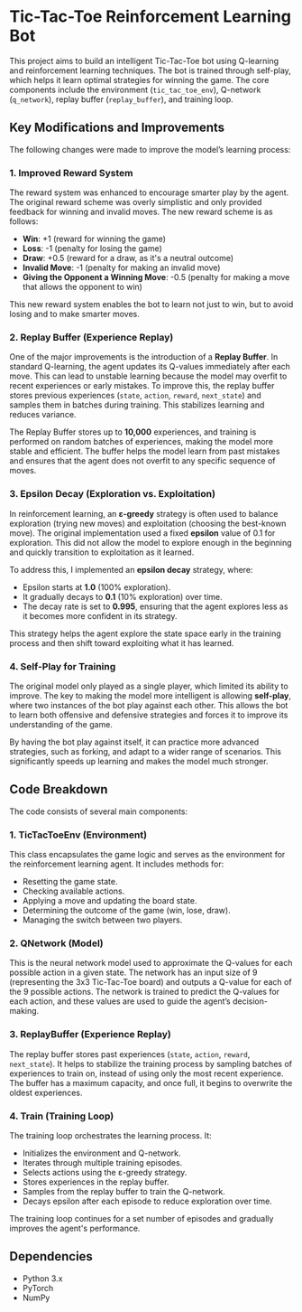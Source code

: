 # Tic-Tac-Toe Reinforcement Learning Bot

This project aims to build an intelligent Tic-Tac-Toe bot using Q-learning and reinforcement learning techniques. The bot is trained through self-play, which helps it learn optimal strategies for winning the game. The core components include the environment (`tic_tac_toe_env`), Q-network (`q_network`), replay buffer (`replay_buffer`), and training loop.

## Key Modifications and Improvements

The following changes were made to improve the model’s learning process:

### 1. **Improved Reward System**

The reward system was enhanced to encourage smarter play by the agent. The original reward scheme was overly simplistic and only provided feedback for winning and invalid moves. The new reward scheme is as follows:

- **Win**: +1 (reward for winning the game)
- **Loss**: -1 (penalty for losing the game)
- **Draw**: +0.5 (reward for a draw, as it's a neutral outcome)
- **Invalid Move**: -1 (penalty for making an invalid move)
- **Giving the Opponent a Winning Move**: -0.5 (penalty for making a move that allows the opponent to win)

This new reward system enables the bot to learn not just to win, but to avoid losing and to make smarter moves.

### 2. **Replay Buffer (Experience Replay)**

One of the major improvements is the introduction of a **Replay Buffer**. In standard Q-learning, the agent updates its Q-values immediately after each move. This can lead to unstable learning because the model may overfit to recent experiences or early mistakes. To improve this, the replay buffer stores previous experiences (`state`, `action`, `reward`, `next_state`) and samples them in batches during training. This stabilizes learning and reduces variance.

The Replay Buffer stores up to **10,000** experiences, and training is performed on random batches of experiences, making the model more stable and efficient. The buffer helps the model learn from past mistakes and ensures that the agent does not overfit to any specific sequence of moves.

### 3. **Epsilon Decay (Exploration vs. Exploitation)**

In reinforcement learning, an **ε-greedy** strategy is often used to balance exploration (trying new moves) and exploitation (choosing the best-known move). The original implementation used a fixed **epsilon** value of 0.1 for exploration. This did not allow the model to explore enough in the beginning and quickly transition to exploitation as it learned.

To address this, I implemented an **epsilon decay** strategy, where:

- Epsilon starts at **1.0** (100% exploration).
- It gradually decays to **0.1** (10% exploration) over time.
- The decay rate is set to **0.995**, ensuring that the agent explores less as it becomes more confident in its strategy.

This strategy helps the agent explore the state space early in the training process and then shift toward exploiting what it has learned.

### 4. **Self-Play for Training**

The original model only played as a single player, which limited its ability to improve. The key to making the model more intelligent is allowing **self-play**, where two instances of the bot play against each other. This allows the bot to learn both offensive and defensive strategies and forces it to improve its understanding of the game. 

By having the bot play against itself, it can practice more advanced strategies, such as forking, and adapt to a wider range of scenarios. This significantly speeds up learning and makes the model much stronger.

## Code Breakdown

The code consists of several main components:

### 1. **TicTacToeEnv** (Environment)

This class encapsulates the game logic and serves as the environment for the reinforcement learning agent. It includes methods for:

- Resetting the game state.
- Checking available actions.
- Applying a move and updating the board state.
- Determining the outcome of the game (win, lose, draw).
- Managing the switch between two players.

### 2. **QNetwork** (Model)

This is the neural network model used to approximate the Q-values for each possible action in a given state. The network has an input size of 9 (representing the 3x3 Tic-Tac-Toe board) and outputs a Q-value for each of the 9 possible actions. The network is trained to predict the Q-values for each action, and these values are used to guide the agent’s decision-making.

### 3. **ReplayBuffer** (Experience Replay)

The replay buffer stores past experiences (`state`, `action`, `reward`, `next_state`). It helps to stabilize the training process by sampling batches of experiences to train on, instead of using only the most recent experience. The buffer has a maximum capacity, and once full, it begins to overwrite the oldest experiences.

### 4. **Train** (Training Loop)

The training loop orchestrates the learning process. It:

- Initializes the environment and Q-network.
- Iterates through multiple training episodes.
- Selects actions using the ε-greedy strategy.
- Stores experiences in the replay buffer.
- Samples from the replay buffer to train the Q-network.
- Decays epsilon after each episode to reduce exploration over time.
  
The training loop continues for a set number of episodes and gradually improves the agent's performance.

## Dependencies

- Python 3.x
- PyTorch
- NumPy